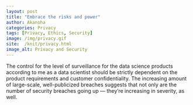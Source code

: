```yaml
---
layout: post
title: "Embrace the risks and power"
author: Akansha
categories: Privacy
tags: [Privacy, Ethics, Security]
image: /img/privacy.gif
site:  /knit/privacy.html
image_alt: Privacy and Security
---
```


The control for the level of surveillance for the data science products according to me as a data scientist should be strictly dependent on the product requirements and customer confidentiality. The increasing amount of large-scale, well-publicized breaches suggests that not only are the number of security breaches going up — they’re increasing in severity, as well.

